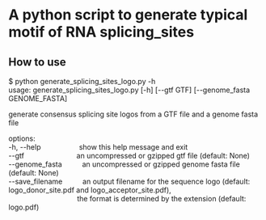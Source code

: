 # A python script to generate typical motif of RNA splicing_sites

## How to use
$ python generate_splicing_sites_logo.py -h  
usage: generate_splicing_sites_logo.py [-h] [--gtf GTF] [--genome_fasta GENOME_FASTA]  

generate consensus splicing site logos from a GTF file and a genome fasta file  

options:  
  -h, --help &emsp;  &emsp; &emsp; &emsp;    show this help message and exit  
  --gtf      &emsp;  &emsp;  &emsp;&emsp;&emsp; &emsp;   an uncompressed or gzipped gtf file (default: None)  
  --genome_fasta  &emsp; &emsp;  an uncompressed or gzipped genome fasta file (default: None)  
  --save_filename   &emsp; &emsp; an output filename for the sequence logo (default: logo_donor_site.pdf and logo_acceptor_site.pdf),  
                   &emsp; &emsp; &emsp; &emsp;&emsp; &emsp; &emsp;&emsp; the format is determined by the extension  (default: logo.pdf)  


